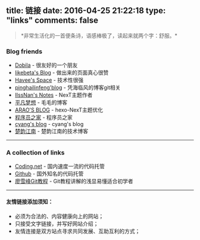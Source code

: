 title: 链接
date: 2016-04-25 21:22:18
type: "links"
comments: false
---
<blockquote class="blockquote-center">
    *非常生活化的一首便条诗，语感棒极了，读起来就两个字：舒服。*

</blockquote>

### Blog friends

- [Dobila](https://github.com/eorza "Dobila") - 很友好的一个朋友
- [likebeta's Blog](http://blog.ixxoo.me/ "likebeta's") - 做出来的页面真心很赞
- [Havee's Space](http://havee.me/ "Havee's Space") - 技术性很强
- [pinghailinfeng'blog](https://jeffsui.github.io/ "pinghailinfeng'blog") - 凭海临风的博客git相关
- [IIssNan's Notes](http://notes.iissnan.com/ "IIssNan's Notes") - NexT主题作者
- [平凡梦想](http://blog.rechar.net/ "毛毛的博客") - 毛毛的博客
- [ARAO'S BLOG](http://www.arao.me/ "动动手指的博客") - hexo-NexT主题优化
- [程序员之家](http://ehlxr.me "世界那么大，在此安个家") - 程序员之家
- [cyang's blog](http://cyang.tech/ "永远年轻，永远热泪盈眶") - cyang's blog
- [楚韵江南](http://chuyun.github.io/ "前端 font-end 技术博客") - 楚韵江南的技术博客



---


### A collection of links

- [Coding.net](http://coding.net/ "Coding") - 国内速度一流的代码托管
- [Github](http://github.com "Github") - 国外知名的代码托管
- [廖雪峰Git教程](http://www.liaoxuefeng.com/wiki/0013739516305929606dd18361248578c67b8067c8c017b000 "廖雪峰Git教程") - Git教程讲解的浅显易懂适合初学者



---

#### 友情链接添加须知：

- 必须为合法的、内容健康向上的网站；
- 只接受文字链接，并写好网站介绍；
- 友情连接是双方站点寻求共同发展、互助互利的方式；